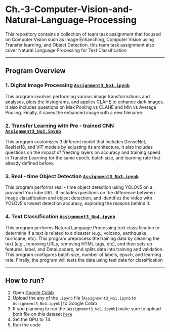 # Ch.-3-Computer-Vision-and-Natural-Language-Processing

This repository contains a collection of team task assignment that focused on Computer Vision such as Image Enhanching, Computer Vision using Transfer learning, and Object Detection. this team task assignment also cover Natural Language Processing for Text Classification

---

## Program Overview

### 1. Digital Image Processing [`Assignment3_No1.ipynb`](https://github.com/Xeonanda/Ch.-3-Computer-Vision-and-Natural-Language-Processing/blob/main/Assignment3_No1.ipynb)

This program involves performing various image transformations and analyses, plots the histograms, and applies CLAHE to enhance dark images. It also includes questions on Max Pooling vs CLAHE and Min vs Average Pooling. Finally, it saves the enhanced image with a new filename.

### 2. Transfer Learning with Pre - trained CNN [`Assignment3_No2.ipynb`](https://github.com/Xeonanda/Ch.-3-Computer-Vision-and-Natural-Language-Processing/blob/main/Assignment3_No2.ipynb)

This program customizes 3 different model that includes DenseNet, ResNet18, and ViT models by adjusting its architecture. It also includes questions on the impact of freezing layers on accuracy and training speed in Transfer Learning for the same epoch, batch size, and learning rate that already defined before.

### 3. Real - time Object Detection [`Assignment3_No3.ipynb`](https://github.com/Xeonanda/Ch.-3-Computer-Vision-and-Natural-Language-Processing/blob/main/Assignment3_No3.ipynb)

This program performs real - time object detection using YOLOv5 on a provided YouTube URL. It includes questions on the difference between image classification and object detection, and identifies the video with YOLOv5's lowest detection accuracy, exploring the reasons behind it.

### 4. Text Classification [`Assignment3_No4.ipynb`](https://github.com/Xeonanda/Ch.-3-Computer-Vision-and-Natural-Language-Processing/blob/main/Assignment3_No4.ipynb)

This program performs Natural Language Processing text classification to determine if a text is related to a disaster (e.g., volcano, earthquake, hurricane, etc). This program preprocess the training data by cleaning the text (e.g., removing URLs, removing HTML tags, etc), and then sets up features, label, and DataLoaders, and splits data into training and validation. This program configures batch size, number of labels, epoch, and learning rate. Finally, the program will tests the data using test data for classification

---

## How to run?

1. Open [Google Colab](https://colab.research.google.com/)
2. Upload the any of the `.ipynb` file [`Assignment3_No1.ipynb` to `Assignment3_No4.ipynb`] to Google Colab
3. If you planning to run the [`Assignment3_No1.ipynb`] make sure to upload both file on this dataset [`here`](https://drive.google.com/drive/folders/1L3oMUU3vGveJEAaLsVFA4OJXCZr8DUG7)
4. Set the GPU to T4
5. Run the code
